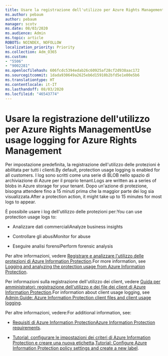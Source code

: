 ```yaml
---
title: Usare la registrazione dell'utilizzo per Azure Rights Management
ms.author: pebaum
author: pebaum
manager: scotv
ms.date: 08/03/2020
ms.audience: Admin
ms.topic: article
ROBOTS: NOINDEX, NOFOLLOW
localization_priority: Priority
ms.collection: Adm_O365
ms.custom:
- "5506"
- "9002281"
ms.openlocfilehash: 606fcdc5394edab26c60925af28cf2d938aac172
ms.sourcegitcommit: 1dada930649a2625eb6d15910b2bfd5e1e00e5b6
ms.translationtype: HT
ms.contentlocale: it-IT
ms.lasthandoff: 08/03/2020
ms.locfileid: "46543774"
---
```

# <a name="use-usage-logging-for-azure-rights-management"></a><span data-ttu-id="07465-102">Usare la registrazione dell'utilizzo per Azure Rights Management</span><span class="sxs-lookup"><span data-stu-id="07465-102">Use usage logging for Azure Rights Management</span></span>

<span data-ttu-id="07465-103">Per impostazione predefinita, la registrazione dell'utilizzo delle protezioni è abilitata per tutti i clienti.</span><span class="sxs-lookup"><span data-stu-id="07465-103">By default, protection usage logging is enabled for all customers.</span></span> <span data-ttu-id="07465-104">I log sono scritti come una serie di BLOB nello spazio di archiviazione di Azure per il proprio tenant.</span><span class="sxs-lookup"><span data-stu-id="07465-104">Logs are written as a series of blobs in Azure storage for your tenant.</span></span> <span data-ttu-id="07465-105">Dopo un'azione di protezione, bisogna attendere fino a 15 minuti prima che la maggior parte dei log sia visualizzata.</span><span class="sxs-lookup"><span data-stu-id="07465-105">After a protection action, it might take up to 15 minutes for most logs to appear.</span></span>

<span data-ttu-id="07465-106">È possibile usare i log dell'utilizzo delle protezioni per:</span><span class="sxs-lookup"><span data-stu-id="07465-106">You can use protection usage logs to:</span></span>

- <span data-ttu-id="07465-107">Analizzare dati commerciali</span><span class="sxs-lookup"><span data-stu-id="07465-107">Analyze business insights</span></span>

- <span data-ttu-id="07465-108">Controllare gli abusi</span><span class="sxs-lookup"><span data-stu-id="07465-108">Monitor for abuse</span></span>

- <span data-ttu-id="07465-109">Eseguire analisi forensi</span><span class="sxs-lookup"><span data-stu-id="07465-109">Perform forensic analysis</span></span>

<span data-ttu-id="07465-110">Per altre informazioni, vedere [Registrare e analizzare l'utilizzo delle protezioni di Azure Information Protection](https://docs.microsoft.com/azure/information-protection/log-analyze-usage).</span><span class="sxs-lookup"><span data-stu-id="07465-110">For more information, see [Logging and analyzing the protection usage from Azure Information Protection](https://docs.microsoft.com/azure/information-protection/log-analyze-usage).</span></span>

<span data-ttu-id="07465-111">Per informazioni sulla registrazione dell'utilizzo dei client, vedere [Guida per amministratori: registrazione dell'utilizzo e dei file dei client di Azure Information Protection](https://docs.microsoft.com/azure/information-protection/rms-client/client-admin-guide-files-and-logging).</span><span class="sxs-lookup"><span data-stu-id="07465-111">For information about client usage logging, see [Admin Guide: Azure Information Protection client files and client usage logging](https://docs.microsoft.com/azure/information-protection/rms-client/client-admin-guide-files-and-logging).</span></span>

<span data-ttu-id="07465-112">Per altre informazioni, vedere:</span><span class="sxs-lookup"><span data-stu-id="07465-112">For additional information, see:</span></span>

- <span data-ttu-id="07465-113">[Requisiti di Azure Information Protection](https://docs.microsoft.com/azure/information-protection/get-started/requirements)</span><span class="sxs-lookup"><span data-stu-id="07465-113">[Azure Information Protection requirements](https://docs.microsoft.com/azure/information-protection/get-started/requirements).</span></span>
    
- <span data-ttu-id="07465-114">[Tutorial: configurare le impostazioni dei criteri di Azure Information Protection e creare una nuova etichetta](https://docs.microsoft.com/azure/information-protection/get-started/infoprotect-quick-start-tutorial).</span><span class="sxs-lookup"><span data-stu-id="07465-114">[Tutorial: Configure Azure Information Protection policy settings and create a new label](https://docs.microsoft.com/azure/information-protection/get-started/infoprotect-quick-start-tutorial).</span></span>